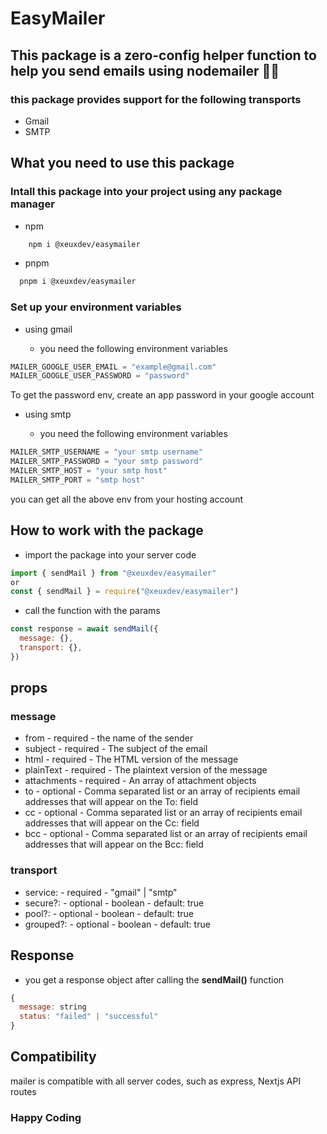 # EasyMailer

## This package is a zero-config helper function to help you send emails using nodemailer 🚀🚀

### this package provides support for the following transports

- Gmail
- SMTP

## What you need to use this package

### Intall this package into your project using any package manager

- npm

```bash
    npm i @xeuxdev/easymailer
```

- pnpm

```bash
  pnpm i @xeuxdev/easymailer
```

### Set up your environment variables

- using gmail

  - you need the following environment variables

```js
MAILER_GOOGLE_USER_EMAIL = "example@gmail.com"
MAILER_GOOGLE_USER_PASSWORD = "password"
```

To get the password env, create an app password in your google account

- using smtp

  - you need the following environment variables

```js
MAILER_SMTP_USERNAME = "your smtp username"
MAILER_SMTP_PASSWORD = "your smtp password"
MAILER_SMTP_HOST = "your smtp host"
MAILER_SMTP_PORT = "smtp host"
```

you can get all the above env from your hosting account

## How to work with the package

- import the package into your server code

```js
import { sendMail } from "@xeuxdev/easymailer"
or
const { sendMail } = require("@xeuxdev/easymailer")
```

- call the function with the params

```js
const response = await sendMail({
  message: {},
  transport: {},
})
```

## props

### message

- from - required - the name of the sender
- subject - required - The subject of the email
- html - required - The HTML version of the message
- plainText - required - The plaintext version of the message
- attachments - required - An array of attachment objects
- to - optional - Comma separated list or an array of recipients email addresses that will appear on the To: field
- cc - optional - Comma separated list or an array of recipients email addresses that will appear on the Cc: field
- bcc - optional - Comma separated list or an array of recipients email addresses that will appear on the Bcc: field

### transport

- service: - required - "gmail" | "smtp"
- secure?: - optional - boolean - default: true
- pool?: - optional - boolean - default: true
- grouped?: - optional - boolean - default: true

## Response

- you get a response object after calling the **sendMail()** function

```js
{
  message: string
  status: "failed" | "successful"
}
```

## Compatibility

mailer is compatible with all server codes, such as express, Nextjs API routes

### Happy Coding
